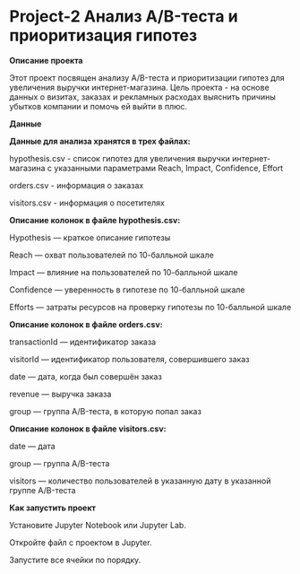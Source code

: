 # Project-2 Анализ A/B-теста и приоритизация гипотез

**Описание проекта**

Этот проект посвящен анализу A/B-теста и приоритизации гипотез для увеличения выручки интернет-магазина. Цель проекта - на основе данных о визитах, заказах и рекламных расходах выяснить причины убытков компании и помочь ей выйти в плюс.

**Данные**

**Данные для анализа хранятся в трех файлах:**

hypothesis.csv - список гипотез для увеличения выручки интернет-магазина с указанными параметрами Reach, Impact, Confidence, Effort

orders.csv - информация о заказах

visitors.csv - информация о посетителях

**Описание колонок в файле hypothesis.csv:**

Hypothesis — краткое описание гипотезы

Reach — охват пользователей по 10-балльной шкале

Impact — влияние на пользователей по 10-балльной шкале

Confidence — уверенность в гипотезе по 10-балльной шкале

Efforts — затраты ресурсов на проверку гипотезы по 10-балльной шкале

**Описание колонок в файле orders.csv:**

transactionId — идентификатор заказа

visitorId — идентификатор пользователя, совершившего заказ

date — дата, когда был совершён заказ

revenue — выручка заказа

group — группа A/B-теста, в которую попал заказ

**Описание колонок в файле visitors.csv:**

date — дата

group — группа A/B-теста

visitors — количество пользователей в указанную дату в указанной группе A/B-теста

**Как запустить проект**

Установите Jupyter Notebook или Jupyter Lab.

Откройте файл с проектом в Jupyter.

Запустите все ячейки по порядку.
